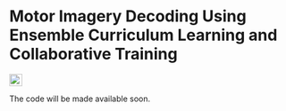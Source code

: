 # Motor Imagery Decoding Using Ensemble Curriculum Learning and Collaborative Training

 <a href="https://arxiv.org/abs/2211.11460"><img src="https://img.shields.io/badge/arXiv-2211.11460-b31b1b.svg" height=22.5></a>

The code will be made available soon.
